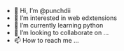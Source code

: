 - 👋 Hi, I’m @punchdii
- 👀 I’m interested in web edxtensions
- 🌱 I’m currently learning python
- 💞️ I’m looking to collaborate on ...
- 📫 How to reach me ...

<!---
punchdii/punchdii is a ✨ special ✨ repository because its `README.md` (this file) appears on your GitHub profile.
You can click the Preview link to take a look at your changes.
--->
